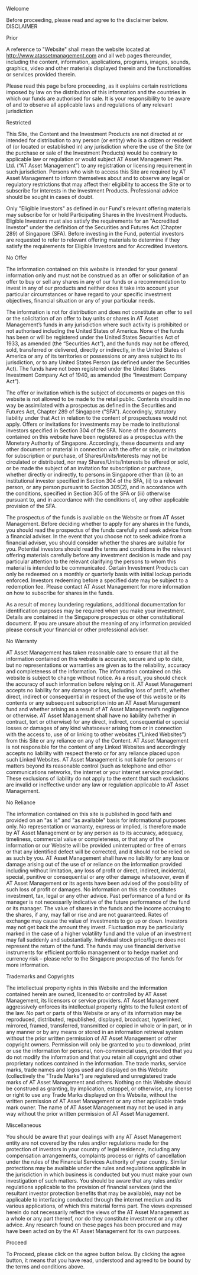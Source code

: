 Welcome

Before proceeding, please read and agree to the disclaimer below.
DISCLAIMER

Prior

A reference to "Website" shall mean the website located at http://www.atassetmanagement.com and all web pages thereunder, including the content, information, applications, programs, images, sounds, graphics, video and other materials displayed therein and the functionalities or services provided therein.

Please read this page before proceeding, as it explains certain restrictions imposed by law on the distribution of this information and the countries in which our funds are authorised for sale. It is your responsibility to be aware of and to observe all applicable laws and regulations of any relevant jurisdiction

Restricted

This Site, the Content and the Investment Products are not directed at or intended for distribution to any person (or entity) who is a citizen or resident of (or located or established in) any jurisdiction where the use of the Site (or the purchase or sale of the Investment Products) would be contrary to applicable law or regulation or would subject AT Asset Management Pte. Ltd. (“AT Asset Management”) to any registration or licensing requirement in such jurisdiction. Persons who wish to access this Site are required by AT Asset Management to inform themselves about and to observe any legal or regulatory restrictions that may affect their eligibility to access the Site or to subscribe for interests in the Investment Products. Professional advice should be sought in cases of doubt.

Only "Eligible Investors" as defined in our Fund's relevant offering materials may subscribe for or hold Participating Shares in the Investment Products. Eligible Investors must also satisfy the requirements for an "Accredited Investor" under the definition of the Securities and Futures Act (Chapter 289) of Singapore (SFA). Before investing in the Fund, potential investors are requested to refer to relevant offering materials to determine if they satisfy the requirements for Eligible Investors and for Accredited Investors.

No Offer

The information contained on this website is intended for your general information only and must not be construed as an offer or solicitation of an offer to buy or sell any shares in any of our funds or a recommendation to invest in any of our products and neither does it take into account your particular circumstances or have regard to your specific investment objectives, financial situation or any of your particular needs.

The information is not for distribution and does not constitute an offer to sell or the solicitation of an offer to buy units or shares in AT Asset Management’s funds in any jurisdiction where such activity is prohibited or not authorised including the United States of America. None of the funds has been or will be registered under the United States Securities Act of 1933, as amended (the “Securities Act”), and the funds may not be offered, sold, transferred or delivered, directly or indirectly, in the United States of America or any of its territories or possessions or any area subject to its jurisdiction, or to any United States Person (as defined under the Securities Act). The funds have not been registered under the United States Investment Company Act of 1940, as amended (the “Investment Company Act”).

The offer or invitation which is the subject of documents or pages on this website is not allowed to be made to the retail public. Contents should in no way be assimilated with a prospectus as defined in the Securities and Futures Act, Chapter 289 of Singapore ("SFA"). Accordingly, statutory liability under that Act in relation to the content of prospectuses would not apply. Offers or invitations for investments may be made to institutional investors specified in Section 304 of the SFA. None of the documents contained on this website have been registered as a prospectus with the Monetary Authority of Singapore. Accordingly, these documents and any other document or material in connection with the offer or sale, or invitation for subscription or purchase, of Shares/Units/Interests may not be circulated or distributed, nor may Shares/Units/Interests be offered or sold, or be made the subject of an invitation for subscription or purchase, whether directly or indirectly, to persons in Singapore other than (i) to an institutional investor specified in Section 304 of the SFA, (ii) to a relevant person, or any person pursuant to Section 305(2), and in accordance with the conditions, specified in Section 305 of the SFA or (iii) otherwise pursuant to, and in accordance with the conditions of, any other applicable provision of the SFA.

The prospectus of the funds is available on the Website or from AT Asset Management. Before deciding whether to apply for any shares in the funds, you should read the prospectus of the funds carefully and seek advice from a financial adviser. In the event that you choose not to seek advice from a financial adviser, you should consider whether the shares are suitable for you. Potential investors should read the terms and conditions in the relevant offering materials carefully before any investment decision is made and pay particular attention to the relevant clarifying the persons to whom this material is intended to be communicated. Certain Investment Products can only be redeemed on a monthly or quarterly basis with initial lockup periods enforced. Investors redeeming before a specified date may be subject to a redemption fee. Please contact AT Asset Management for more information on how to subscribe for shares in the funds.

As a result of money laundering regulations, additional documentation for identification purposes may be required when you make your investment. Details are contained in the Singapore prospectus or other constitutional document. If you are unsure about the meaning of any information provided please consult your financial or other professional adviser.

No Warranty

AT Asset Management has taken reasonable care to ensure that all the information contained on this website is accurate, secure and up to date, but no representations or warranties are given as to the reliability, accuracy and completeness of the information. The information contained on this website is subject to change without notice. As a result, you should check the accuracy of such information before relying on it. AT Asset Management accepts no liability for any damage or loss, including loss of profit, whether direct, indirect or consequential in respect of the use of this website or its contents or any subsequent subscription into an AT Asset Management fund and whether arising as a result of AT Asset Management’s negligence or otherwise.
AT Asset Management shall have no liability (whether in contract, tort or otherwise) for any direct, indirect, consequential or special losses or damages of any kind whatsoever arising from or in connection with the access to, use of or linking to other websites (“Linked Websites”) from this Site or any reliance on any of the Content. AT Asset Management is not responsible for the content of any Linked Websites and accordingly accepts no liability with respect thereto or for any reliance placed upon such Linked Websites. AT Asset Management is not liable for persons or matters beyond its reasonable control (such as telephone and other communications networks, the internet or your internet service provider). These exclusions of liability do not apply to the extent that such exclusions are invalid or ineffective under any law or regulation applicable to AT Asset Management.

No Reliance

The information contained on this site is published in good faith and provided on an "as is" and "as available" basis for informational purposes only. No representation or warranty, express or implied, is therefore made by AT Asset Management or by any person as to its accuracy, adequacy, timeliness, commercial value or completeness, or that any of the information or our Website will be provided uninterrupted or free of errors or that any identified defect will be corrected, and it should not be relied on as such by you. AT Asset Management shall have no liability for any loss or damage arising out of the use of or reliance on the information provided including without limitation, any loss of profit or direct, indirect, incidental, special, punitive or consequential or any other damage whatsoever, even if AT Asset Management or its agents have been advised of the possibility of such loss of profit or damages. No information on this site constitutes investment, tax, legal or any other advice. Past performance of a fund or its manager is not necessarily indicative of the future performance of the fund or its manager. The value of shares in the funds and the income accruing to the shares, if any, may fall or rise and are not guaranteed. Rates of exchange may cause the value of investments to go up or down. Investors may not get back the amount they invest. Fluctuation may be particularly marked in the case of a higher volatility fund and the value of an investment may fall suddenly and substantially. Individual stock price/figure does not represent the return of the fund. The funds may use financial derivative instruments for efficient portfolio management or to hedge market and currency risk – please refer to the Singapore prospectus of the funds for more information.

Trademarks and Copyrights

The intellectual property rights in this Website and the information contained herein are owned, licensed to or controlled by AT Asset Management, its licensors or service providers. AT Asset Management aggressively enforces its intellectual property rights to the fullest extent of the law. No part or parts of this Website or any of its information may be reproduced, distributed, republished, displayed, broadcast, hyperlinked, mirrored, framed, transferred, transmitted or copied in whole or in part, or in any manner or by any means or stored in an information retrieval system without the prior written permission of AT Asset Management or other copyright owners. Permission will only be granted to you to download, print or use the information for personal, non-commercial uses, provided that you do not modify the information and that you retain all copyright and other proprietary notices contained in the information.
The trade marks, service marks, trade names and logos used and displayed on this Website (collectively the "Trade Marks") are registered and unregistered trade marks of AT Asset Management and others. Nothing on this Website should be construed as granting, by implication, estoppel, or otherwise, any license or right to use any Trade Marks displayed on this Website, without the written permission of AT Asset Management or any other applicable trade mark owner. The name of AT Asset Management may not be used in any way without the prior written permission of AT Asset Management.

Miscellaneous

You should be aware that your dealings with any AT Asset Management entity are not covered by the rules and/or regulations made for the protection of investors in your country of legal residence, including any compensation arrangements, complaints process or rights of cancellation under the rules of the Financial Services Authority of your country. Similar protections may be available under the rules and regulations applicable in the jurisdiction in which business is conducted but you must make your own investigation of such matters.
You should be aware that any rules and/or regulations applicable to the provision of financial services (and the resultant investor protection benefits that may be available), may not be applicable to interfacing conducted through the internet medium and its various applications, of which this material forms part.
The views expressed herein do not necessarily reflect the views of the AT Asset Management as a whole or any part thereof, nor do they constitute investment or any other advice. Any research found on these pages has been procured and may have been acted on by the AT Asset Management for its own purposes.

Proceed

To Proceed, please click on the agree button below. By clicking the agree button, it means that you have read, understood and agreed to be bound by the terms and conditions above.